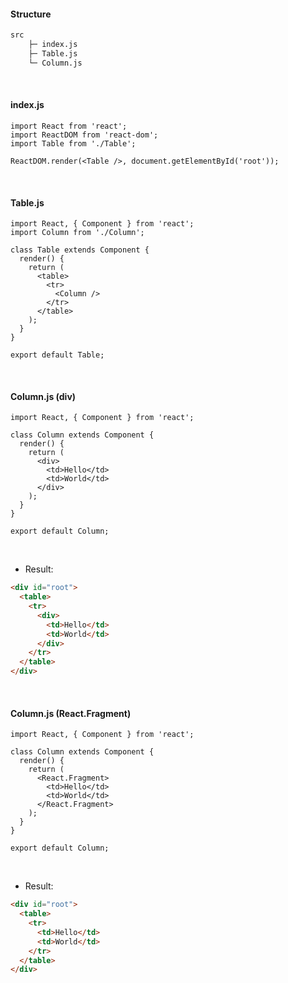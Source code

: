 #### Structure

```bash
src
	├─ index.js
	├─ Table.js
	└─ Column.js
```

<br>

#### index.js

```react
import React from 'react';
import ReactDOM from 'react-dom';
import Table from './Table';

ReactDOM.render(<Table />, document.getElementById('root'));
```

<br>

#### Table.js

```react
import React, { Component } from 'react';
import Column from './Column';

class Table extends Component {
  render() {
    return (
      <table>
        <tr>
          <Column />
        </tr>
      </table>
    );
  }
}

export default Table;
```

<br>

#### Column.js (div)

```react
import React, { Component } from 'react';

class Column extends Component {
  render() {
    return (
      <div>
        <td>Hello</td>
        <td>World</td>
      </div>
    );
  }
}

export default Column;
```

<br>

- Result:

```html
<div id="root">
  <table>
    <tr>
      <div>
        <td>Hello</td>
        <td>World</td>
      </div>
    </tr>
  </table>
</div>
```

<br>

#### Column.js (React.Fragment)

```react
import React, { Component } from 'react';

class Column extends Component {
  render() {
    return (
      <React.Fragment>
        <td>Hello</td>
        <td>World</td>
      </React.Fragment>
    );
  }
}

export default Column;
```

<br>

- Result:

```html
<div id="root">
  <table>
    <tr>
      <td>Hello</td>
      <td>World</td>
    </tr>
  </table>
</div>
```

<br>

<br>